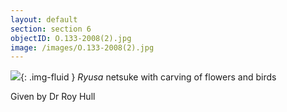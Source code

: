 ```yaml
---
layout: default
section: section 6
objectID: O.133-2008(2).jpg
image: /images/O.133-2008(2).jpg
---
```

![]({{site.baseurl}}/images/O.133-2008(2).jpg){: .img-fluid }
<em>Ryusa</em> netsuke with carving of flowers and birds

Given by Dr Roy Hull

